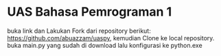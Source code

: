 # UAS Bahasa Pemrograman 1
buka link dan Lakukan Fork dari repository berikut: https://github.com/abuazzam/uaspy, kemudian Clone ke local repository.
buka main.py yang sudah di download 
lalu konfigurasi ke python.exe
